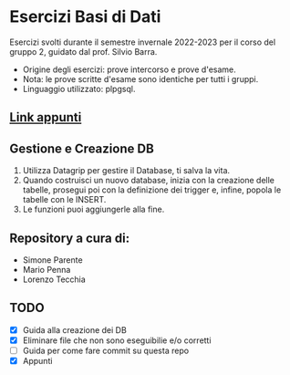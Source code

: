 # Esercizi Basi di Dati

Esercizi svolti durante il semestre invernale 2022-2023 per il corso del gruppo 2, guidato dal prof. Silvio Barra.

- Origine degli esercizi: prove intercorso e prove d'esame.
- Nota: le prove scritte d'esame sono identiche per tutti i gruppi.
- Linguaggio utilizzato: plpgsql.

## [Link appunti](https://simoneparente.notion.site/d7306c76270d4f6a9f0a0b3892a02aa3?v=2dfe3774303c43a0868d3b950b19a8d7)

## Gestione e Creazione DB

1. Utilizza Datagrip per gestire il Database, ti salva la vita.
2. Quando costruisci un nuovo database, inizia con la creazione delle tabelle, prosegui poi con la definizione dei trigger e, infine, popola le tabelle con le INSERT.
3. Le funzioni puoi aggiungerle alla fine.

## Repository a cura di:
- Simone Parente
- Mario Penna
- Lorenzo Tecchia

## TODO

- [X] Guida alla creazione dei DB
- [X] Eliminare file che non sono eseguibilie e/o corretti
- [ ] Guida per come fare commit su questa repo
- [X] Appunti
